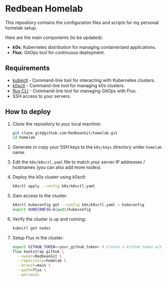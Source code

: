 # Redbean Homelab

This repository contains the configuration files and scripts for my personal homelab setup.

Here are the main components (to be updated):

- **k0s**: Kubernetes distribution for managing containerized applications.
- **Flux**: GitOps tool for continuous deployment.

## Requirements

- [kubectl](https://kubernetes.io/docs/tasks/tools/) - Command-line tool for interacting with Kubernetes clusters.
- [k0sctl](https://docs.k0sproject.io/stable/install/) - Command-line tool for managing k0s clusters.
- [flux CLI](https://fluxcd.io/docs/installation/) - Command-line tool for managing GitOps with Flux.
- SSH access to your servers.

## How to deploy

1. Clone the repository to your local machine:

   ```bash
   git clone git@github.com:RedbeanGit/homelab.git
   cd homelab
   ```

2. Generate or copy your SSH keys to the `k0s/keys` directory under `homelab` name.

3. Edit the `k0s/k0sctl.yaml` file to match your server IP addresses / hostnames (you can also add more nodes).

4. Deploy the k0s cluster using k0sctl:

   ```bash
   k0sctl apply --config k0s/k0sctl.yaml
   ```

5. Gain access to the cluster:

   ```bash
   k0sctl kubeconfig get --config k0s/k0sctl.yaml > kubeconfig
   export KUBECONFIG=$(pwd)/kubeconfig
   ```

6. Verify the cluster is up and running:

   ```bash
   kubectl get nodes
   ```

7. Setup Flux in the cluster:

   ```bash
   export GITHUB_TOKEN=<your_github_token> # Create a Github token with contents (read/write) and admin (read/write) permissions for the repository
   flux bootstrap github \
     --owner=RedbeanGit \
     --repository=homelab \
     --branch=main \
     --path=flux \
     --personal
   ```

